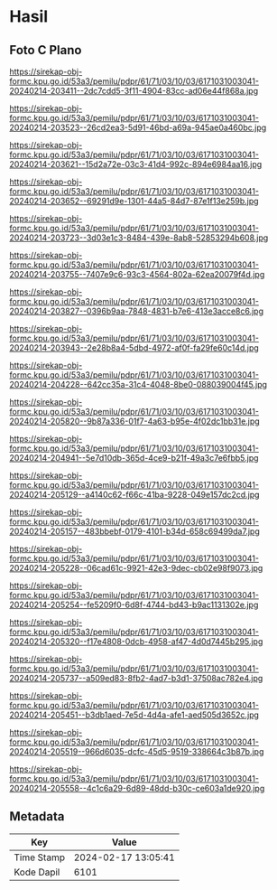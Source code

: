 # Hasil

## Foto C Plano

https://sirekap-obj-formc.kpu.go.id/53a3/pemilu/pdpr/61/71/03/10/03/6171031003041-20240214-203411--2dc7cdd5-3f11-4904-83cc-ad06e44f868a.jpg

https://sirekap-obj-formc.kpu.go.id/53a3/pemilu/pdpr/61/71/03/10/03/6171031003041-20240214-203523--26cd2ea3-5d91-46bd-a69a-945ae0a460bc.jpg

https://sirekap-obj-formc.kpu.go.id/53a3/pemilu/pdpr/61/71/03/10/03/6171031003041-20240214-203621--15d2a72e-03c3-41d4-992c-894e6984aa16.jpg

https://sirekap-obj-formc.kpu.go.id/53a3/pemilu/pdpr/61/71/03/10/03/6171031003041-20240214-203652--69291d9e-1301-44a5-84d7-87e1f13e259b.jpg

https://sirekap-obj-formc.kpu.go.id/53a3/pemilu/pdpr/61/71/03/10/03/6171031003041-20240214-203723--3d03e1c3-8484-439e-8ab8-52853294b608.jpg

https://sirekap-obj-formc.kpu.go.id/53a3/pemilu/pdpr/61/71/03/10/03/6171031003041-20240214-203755--7407e9c6-93c3-4564-802a-62ea20079f4d.jpg

https://sirekap-obj-formc.kpu.go.id/53a3/pemilu/pdpr/61/71/03/10/03/6171031003041-20240214-203827--0396b9aa-7848-4831-b7e6-413e3acce8c6.jpg

https://sirekap-obj-formc.kpu.go.id/53a3/pemilu/pdpr/61/71/03/10/03/6171031003041-20240214-203943--2e28b8a4-5dbd-4972-af0f-fa29fe60c14d.jpg

https://sirekap-obj-formc.kpu.go.id/53a3/pemilu/pdpr/61/71/03/10/03/6171031003041-20240214-204228--642cc35a-31c4-4048-8be0-088039004f45.jpg

https://sirekap-obj-formc.kpu.go.id/53a3/pemilu/pdpr/61/71/03/10/03/6171031003041-20240214-205820--9b87a336-01f7-4a63-b95e-4f02dc1bb31e.jpg

https://sirekap-obj-formc.kpu.go.id/53a3/pemilu/pdpr/61/71/03/10/03/6171031003041-20240214-204941--5e7d10db-365d-4ce9-b21f-49a3c7e6fbb5.jpg

https://sirekap-obj-formc.kpu.go.id/53a3/pemilu/pdpr/61/71/03/10/03/6171031003041-20240214-205129--a4140c62-f66c-41ba-9228-049e157dc2cd.jpg

https://sirekap-obj-formc.kpu.go.id/53a3/pemilu/pdpr/61/71/03/10/03/6171031003041-20240214-205157--483bbebf-0179-4101-b34d-658c69499da7.jpg

https://sirekap-obj-formc.kpu.go.id/53a3/pemilu/pdpr/61/71/03/10/03/6171031003041-20240214-205228--06cad61c-9921-42e3-9dec-cb02e98f9073.jpg

https://sirekap-obj-formc.kpu.go.id/53a3/pemilu/pdpr/61/71/03/10/03/6171031003041-20240214-205254--fe5209f0-6d8f-4744-bd43-b9ac1131302e.jpg

https://sirekap-obj-formc.kpu.go.id/53a3/pemilu/pdpr/61/71/03/10/03/6171031003041-20240214-205320--f17e4808-0dcb-4958-af47-4d0d7445b295.jpg

https://sirekap-obj-formc.kpu.go.id/53a3/pemilu/pdpr/61/71/03/10/03/6171031003041-20240214-205737--a509ed83-8fb2-4ad7-b3d1-37508ac782e4.jpg

https://sirekap-obj-formc.kpu.go.id/53a3/pemilu/pdpr/61/71/03/10/03/6171031003041-20240214-205451--b3db1aed-7e5d-4d4a-afe1-aed505d3652c.jpg

https://sirekap-obj-formc.kpu.go.id/53a3/pemilu/pdpr/61/71/03/10/03/6171031003041-20240214-205519--966d6035-dcfc-45d5-9519-338664c3b87b.jpg

https://sirekap-obj-formc.kpu.go.id/53a3/pemilu/pdpr/61/71/03/10/03/6171031003041-20240214-205558--4c1c6a29-6d89-48dd-b30c-ce603a1de920.jpg


## Metadata

| Key        | Value               |
| ---------- | ------------------- |
| Time Stamp | 2024-02-17 13:05:41 |
| Kode Dapil | 6101                |



